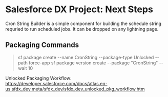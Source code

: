 # Salesforce DX Project: Next Steps

Cron String Builder is a simple component for building the schedule string requried to run scheduled jobs.  It can be dropped on any lightning page.

## Packaging Commands

> sf package create --name CronString --package-type Unlocked --path force-app
> sf package version create --package "CronString" --wait 10

Unlocked Packaging Workflow: https://developer.salesforce.com/docs/atlas.en-us.sfdx_dev.meta/sfdx_dev/sfdx_dev_unlocked_pkg_workflow.htm
